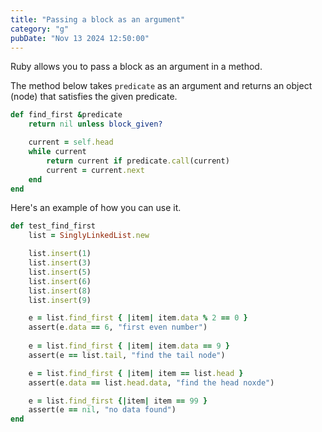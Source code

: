 ```yaml
---
title: "Passing a block as an argument"
category: "g"
pubDate: "Nov 13 2024 12:50:00"
---
```


Ruby allows you to pass a block as an argument in a method.

The method below takes `predicate` as an argument and returns an object (node) that satisfies the given predicate.
```rb
def find_first &predicate
	return nil unless block_given?

	current = self.head
	while current
		return current if predicate.call(current)
		current = current.next
	end
end
```

Here's an example of how you can use it.
```rb
def test_find_first
    list = SinglyLinkedList.new

	list.insert(1)
	list.insert(3)
	list.insert(5)
	list.insert(6)
	list.insert(8)
	list.insert(9)

	e = list.find_first { |item| item.data % 2 == 0 }
	assert(e.data == 6, "first even number")
	
	e = list.find_first { |item| item.data == 9 }
	assert(e == list.tail, "find the tail node")

	e = list.find_first { |item| item == list.head }
	assert(e.data == list.head.data, "find the head noxde")

	e = list.find_first {|item| item == 99 }
	assert(e == nil, "no data found")
end
```